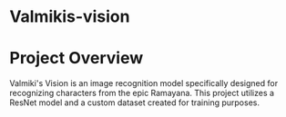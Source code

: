 # Valmikis-vision
# Project Overview
Valmiki's Vision is an image recognition model specifically designed for recognizing characters from the epic Ramayana. This project utilizes a ResNet model and a custom dataset created for training purposes.
